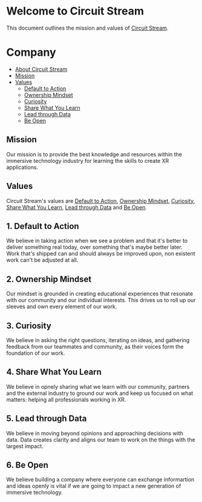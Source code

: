 # Welcome to Circuit Stream

This document outlines the mission and values of [Circuit Stream](https://circuitstream.com/).

# Company

- [About Circuit Stream](url)
- [Mission](#mission)
- [Values](#values)
  - [Default to Action](#value_a)
  - [Ownership Mindset](#value_b)
  - [Curiosity](#value_c)
  - [Share What You Learn](#value_d)
  - [Lead through Data](#value_e)
  - [Be Open](#value_f)

## <a name="mission"></a>Mission

Our mission is to provide the best knowledge and resources within the immersive technology industry for learning the skills to create XR applications.

## <a name="values"></a>Values

Circuit Stream's values are [Default to Action](#value_a), [Ownership Mindset](#value_b), [Curiosity](#value_c), [Share What You Learn](#value_d), [Lead through Data](#value_e) and [Be Open](#values_f).

## <a name="value_a"></a>1. Default to Action

We believe in taking action when we see a problem and that it's better to deliver something real today, over something that's maybe better later. Work that's shipped can and should always be improved upon, non existent work can't be adjusted at all.

## <a name="value_b"></a>2. Ownership Mindset

Our mindset is grounded in creating educational experiences that resonate with our community and our individual interests. This drives us to roll up our sleeves and own every element of our work.

## <a name="value_c"></a>3. Curiosity

We believe in asking the right questions, iterating on ideas, and gathering feedback from our teammates and community, as their voices form the foundation of our work.

## <a name="value_d"></a>4. Share What You Learn

We believe in opnely sharing what we learn with our community, partners and the external industry to ground our work and keep us focused on what matters: helping all professionals working in XR.

## <a name="value_e"></a>5. Lead through Data

We believe in moving beyond opinions and approaching decisions with data. Data creates clarity and aligns our team to work on the things with the largest impact.

## <a name="value_f"></a>6. Be Open

We believe building a company where everyone can exchange informartion and ideas openly is vital if we are going to impact a new generation of immersive technology. 
